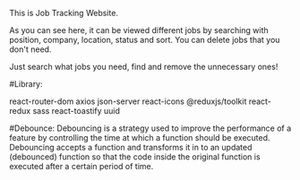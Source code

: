 This is Job Tracking Website.

As you can see here, it can be viewed different jobs by searching with position, company, location, status and sort. You can delete jobs that you don't need.  

Just search what jobs you need, find and remove the unnecessary ones!

#Library:

react-router-dom
axios
json-server
react-icons
@reduxjs/toolkit
react-redux
sass
react-toastify
uuid


#Debounce:
Debouncing is a strategy used to improve the performance of a feature by controlling the time at which a function should be executed. Debouncing accepts a function and transforms it in to an updated (debounced) function so that the code inside the original function is executed after a certain period of time.
